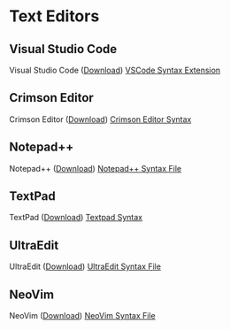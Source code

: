 # Text Editors

## Visual Studio Code

Visual Studio Code ([Download](https://code.visualstudio.com/?wt.mc_id=vscom_downloads))
[VSCode Syntax Extension](vscode-syntax-file.md)

## Crimson Editor

Crimson Editor ([Download](http://www.crimsoneditor.com/))
[Crimson Editor Syntax](https://macroquest2.com/phpBB3/viewtopic.php?f=3&t=3299)

## Notepad++

Notepad++ ([Download](https://notepad-plus-plus.org/))
[Notepad++ Syntax File](notepadplusplus-syntax-file.md)

## TextPad

TextPad ([Download](https://www.textpad.com/home))
[Textpad Syntax](https://macroquest2.com/phpBB3/viewtopic.php?t=879)

## UltraEdit

UltraEdit ([Download](https://www.ultraedit.com/))
[UltraEdit Syntax File](ultraedit-syntax-file.md)

## NeoVim

NeoVim ([Download](https://neovim.io/))
[NeoVim Syntax File](nvim-syntax-file.md)
